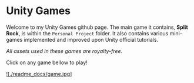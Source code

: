 # Unity Games
Welcome to my Unity Games github page. The main game it contains, __Split Rock__, is within the `Personal Project` folder. It also contains various mini-games implemented and improved upon Unity official tutorials.

_All assets used in these games are royalty-free._

Click on any game bellow to play!

[![./readme_docs/game.jpg]](https://luigi-dev-games.itch.io/split-rock)
